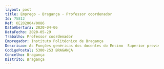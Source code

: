 ```yaml
--- 
layout: post
title: Emprego - Bragança - Professor coordenador
Id: 75812
Ref: OE202004/0086
DataAbertura: 2020-04-06
DataFecho: 2020-05-29
Trabalho: Professor coordenador
Empregador: Instituto Politécnico de Bragança
Descricao: As Funções genéricas dos docentes do Ensino  Superior previstas no artº 2º A do ECPDESP.
CodigoPostal: 5300-253 BRAGANÇA
Concelho: Bragança
Distrito: Bragança
--- 
```

